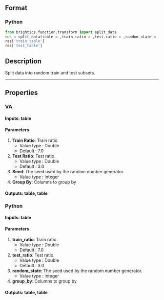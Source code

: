 ## Format
### Python
```python
from brightics.function.transform import split_data
res = split_data(table = ,train_ratio = ,test_ratio = ,random_state = ,group_by = )
res['train_table']
res['test_table']
```

## Description
Split data into random train and test subsets.

---

## Properties
### VA
#### Inputs: table

#### Parameters
1. **Train Ratio**: Train ratio.
   - Value type : Double
   - Default : 7.0
2. **Test Ratio**: Test ratio.
   - Value type : Double
   - Default : 3.0
3. **Seed**: The seed used by the random number generator.
   - Value type : Integer
4. **Group By**: Columns to group by

#### Outputs: table, table

### Python
#### Inputs: table

#### Parameters
1. **train_ratio**: Train ratio.
   - Value type : Double
   - Default : 7.0
2. **test_ratio**: Test ratio.
   - Value type : Double
   - Default : 3.0
3. **random_state**: The seed used by the random number generator.
   - Value type : Integer
4. **group_by**: Columns to group by

#### Outputs: table, table

